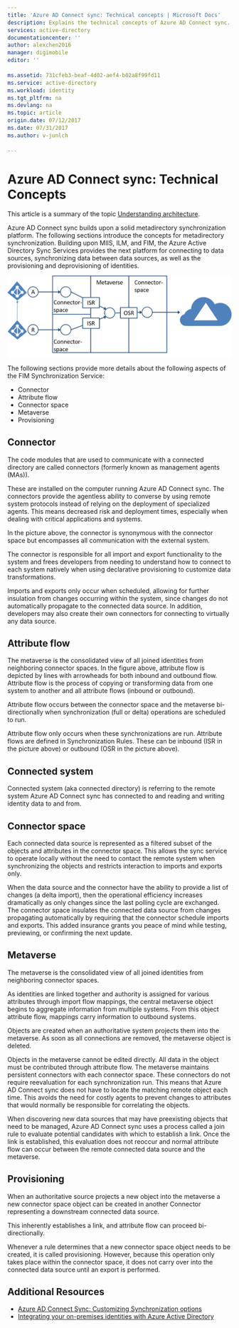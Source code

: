 ```yaml
---
title: 'Azure AD Connect sync: Technical concepts | Microsoft Docs'
description: Explains the technical concepts of Azure AD Connect sync.
services: active-directory
documentationcenter: ''
author: alexchen2016
manager: digimobile
editor: ''

ms.assetid: 731cfeb3-beaf-4d02-aef4-b02a8f99fd11
ms.service: active-directory
ms.workload: identity
ms.tgt_pltfrm: na
ms.devlang: na
ms.topic: article
origin.date: 07/12/2017
ms.date: 07/31/2017
ms.author: v-junlch

---
```

# Azure AD Connect sync: Technical Concepts
This article is a summary of the topic [Understanding architecture](active-directory-aadconnectsync-technical-concepts.md).

Azure AD Connect sync builds upon a solid metadirectory synchronization platform.
The following sections introduce the concepts for metadirectory synchronization.
Building upon MIIS, ILM, and FIM, the Azure Active Directory Sync Services provides the next platform for connecting to data sources, synchronizing data between data sources, as well as the provisioning and deprovisioning of identities.

![Technical Concepts](./media/active-directory-aadconnectsync-technical-concepts/scenario.png)

The following sections provide more details about the following aspects of the FIM Synchronization Service:

- Connector
- Attribute flow
- Connector space
- Metaverse
- Provisioning

## Connector
The code modules that are used to communicate with a connected directory are called connectors (formerly known as  management agents (MAs)).

These are installed on the computer running Azure AD Connect sync.
The connectors provide the agentless ability to converse by using remote system protocols instead of relying on the deployment of specialized agents. This means decreased risk and deployment times, especially when dealing with critical applications and systems.

In the picture above, the connector is synonymous with the connector space but encompasses all communication with the external system.

The connector is responsible for all import and export functionality to the system and frees developers from needing to understand how to connect to each system natively when using declarative provisioning to customize data transformations.

Imports and exports only occur when scheduled, allowing for further insulation from changes occurring within the system, since changes do not automatically propagate to the connected data source. In addition, developers may also create their own connectors for connecting to virtually any data source.

## Attribute flow
The metaverse is the consolidated view of all joined identities from neighboring connector spaces. In the figure above, attribute flow is depicted by lines with arrowheads for both inbound and outbound flow. Attribute flow is the process of copying or transforming data from one system to another and all attribute flows (inbound or outbound).

Attribute flow occurs between the connector space and the metaverse bi-directionally when synchronization (full or delta) operations are scheduled to run.

Attribute flow only occurs when these synchronizations are run. Attribute flows are defined in Synchronization Rules. These can be inbound (ISR in the picture above) or outbound (OSR in the picture above).

## Connected system
Connected system (aka connected directory) is referring to the remote system Azure AD Connect sync has connected to and reading and writing identity data to and from.

## Connector space
Each connected data source is represented as a filtered subset of the objects and attributes in the connector space.
This allows the sync service to operate locally without the need to contact the remote system when synchronizing the objects and restricts interaction to imports and exports only.

When the data source and the connector have the ability to provide a list of changes (a delta import), then the operational efficiency increases dramatically as only changes since the last polling cycle are exchanged. The connector space insulates the connected data source from changes propagating automatically by requiring that the connector schedule imports and exports. This added insurance grants you peace of mind while testing, previewing, or confirming the next update.

## Metaverse
The metaverse is the consolidated view of all joined identities from neighboring connector spaces.

As identities are linked together and authority is assigned for various attributes through import flow mappings, the central metaverse object begins to aggregate information from multiple systems. From this object attribute flow, mappings carry information to outbound systems.

Objects are created when an authoritative system projects them into the metaverse. As soon as all connections are removed, the metaverse object is deleted.

Objects in the metaverse cannot be edited directly. All data in the object must be contributed through attribute flow. The metaverse maintains persistent connectors with each connector space. These connectors do not require reevaluation for each synchronization run. This means that Azure AD Connect sync does not have to locate the matching remote object each time. This avoids the need for costly agents to prevent changes to attributes that would normally be responsible for correlating the objects.

When discovering new data sources that may have preexisting objects that need to be managed, Azure AD Connect sync uses a process called a join rule to evaluate potential candidates with which to establish a link.
Once the link is established, this evaluation does not reoccur and normal attribute flow can occur between the remote connected data source and the metaverse.

## Provisioning
When an authoritative source projects a new object into the metaverse a new connector space object can be created in another Connector representing a downstream connected data source.

This inherently establishes a link, and attribute flow can proceed bi-directionally.

Whenever a rule determines that a new connector space object needs to be created, it is called provisioning. However, because this operation only takes place within the connector space, it does not carry over into the connected data source until an export is performed.

## Additional Resources
- [Azure AD Connect Sync: Customizing Synchronization options](active-directory-aadconnectsync-whatis.md)
- [Integrating your on-premises identities with Azure Active Directory](active-directory-aadconnect.md)

<!--Image references-->
[1]: ./media/active-directory-aadsync-technical-concepts/ic750598.png

<!-- Update_Description: update meta properties -->